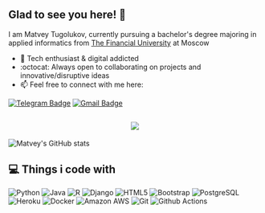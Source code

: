 ## Glad to see you here! 👋

I am Matvey Tugolukov, currently pursuing a bachelor's degree majoring in applied informatics from [The Financial University](http://www.fa.ru/) at Moscow  
+ :rocket: Tech enthusiast & digital addicted
+  :octocat: Always open to collaborating on projects and innovative/disruptive ideas
+ 📫 Feel free to connect with me here:<br>

[![Telegram Badge](https://img.shields.io/badge/-@axelenvy-0088CC?style=flat&logo=Telegram&logoColor=white)](https://t.me/axelenvy "Contact on Telegram")
[![Gmail Badge](https://img.shields.io/badge/-bitcoineazy@gmail.com-c14438?style=flat&logo=Gmail&logoColor=white)](mailto:bitcoineazy@gmail.com "Connect via Email")


<h2 align="center">
  <a href="https://git.io/typing-svg">
    <img src="https://github-readme-stats.vercel.app/api?username=bitcoineazy&show_icons=true&theme=dracula">
  </a>
</h2>

![Matvey's GitHub stats](https://activity-graph.herokuapp.com/graph?username=bitcoineazy&bg_color=1F222E&color=ffffff&line=11ff04&point=#FFFFFF&hide_border=true)


## :computer: Things i code with

![Python](https://img.shields.io/badge/-Python-8fcfd1?style=flat&logo=Python)
![Java](https://img.shields.io/badge/-Java-E34A86?style=flat&logo=java)
![R](https://img.shields.io/badge/R-276DC3?style=flat&logo=r&logoColor=white)
![Django](https://img.shields.io/badge/Django-092E20?style=flat&logo=django&logoColor=white)
![HTML5](https://img.shields.io/badge/-HTML5-E34F26?style=flat&logo=html5&logoColor=white)
![Bootstrap](https://img.shields.io/badge/-Bootstrap-563D7C?style=flat&logo=bootstrap)
![PostgreSQL](https://img.shields.io/badge/-PostgreSQL-blue?style=flat&logo=postgresql)
![Heroku](https://img.shields.io/badge/-Heroku-430098?style=flat&logo=heroku)
![Docker](https://img.shields.io/badge/-Docker-336791?style=flat&logo=docker)
![Amazon AWS](https://img.shields.io/badge/Amazon%20AWS-232F3E?style=flat&logo=amazon-aws)
![Git](https://img.shields.io/badge/-Git-gray?style=flat&logo=git)
![Github Actions](https://img.shields.io/badge/-Github_Actions-2088FF?style=flat&logo=github-actions&logoColor=white)



